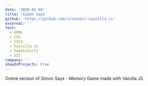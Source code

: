 ```yaml
---
date: '2020-02-04'
title: 'Simon Says'
github: 'https://github.com/silnose/c-vainilla-js'
external: ''
tech:
  - HTML
  - CSS
  - CSS3
  - Vainilla JS
  - Sweetalert2
  - GIT
company: ''
showInProjects: true
---
```


Online version of Simon Says - Memory Game made with Vainilla JS
